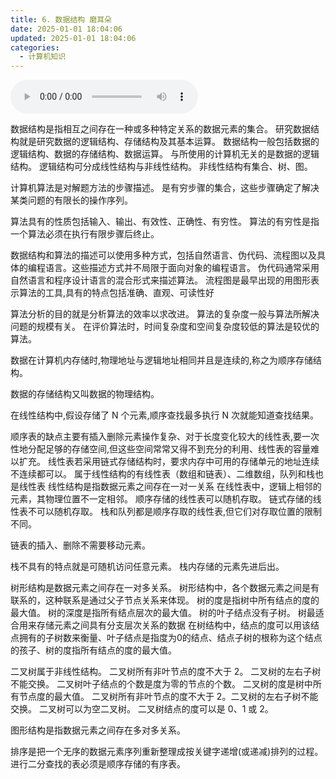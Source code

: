 ```yaml
---
title: 6. 数据结构 磨耳朵
date: 2025-01-01 18:04:06
updated: 2025-01-01 18:04:06
categories:
  - 计算机知识
---
```


<audio controls>
  <source src="https://jiejian.sourceforge.io/NetDisk/img/6 数据结构 磨耳朵.mp3" type="audio/mpeg">
  您的浏览器不支持 audio 元素。
</audio>

数据结构是指相互之间存在一种或多种特定关系的数据元素的集合。
研究数据结构就是研究数据的逻辑结构、存储结构及其基本运算。
数据结构一般包括数据的逻辑结构、数据的存储结构、数据运算。
与所使用的计算机无关的是数据的逻辑结构。
逻辑结构可分成线性结构与非线性结构。
非线性结构有集合、树、图。
<!-- more -->

计算机算法是对解题方法的步骤描述。
是有穷步骤的集合，这些步骤确定了解决某类问题的有限长的操作序列。

算法具有的性质包括输入、输出、有效性、正确性、有穷性。
算法的有穷性是指一个算法必须在执行有限步骤后终止。

数据结构和算法的描述可以使用多种方式，包括自然语言、伪代码、流程图以及具体的编程语言。这些描述方式并不局限于面向对象的编程语言。
伪代码通常采用自然语言和程序设计语言的混合形式来描述算法。
流程图是最早出现的用图形表示算法的工具,具有的特点包括准确、直观、可读性好

算法分析的目的就是分析算法的效率以求改进。
算法的复杂度一般与算法所解决问题的规模有关。
在评价算法时，时间复杂度和空间复杂度较低的算法是较优的算法。

数据在计算机内存储时,物理地址与逻辑地址相同并且是连续的,称之为顺序存储结构。

数据的存储结构又叫数据的物理结构。

在线性结构中,假设存储了 N 个元素,顺序查找最多执行 N 次就能知道查找结果。

顺序表的缺点主要有插入删除元素操作复杂、对于长度变化较大的线性表,要一次性地分配足够的存储空间,但这些空间常常又得不到充分的利用、线性表的容量难以扩充。
线性表若采用链式存储结构时，要求内存中可用的存储单元的地址连续不连续都可以。
属于线性结构的有线性表（数组和链表）、二维数组，队列和栈也是线性表
线性结构是指数据元素之间存在一对一关系
在线性表中，逻辑上相邻的元素，其物理位置不一定相邻。
顺序存储的线性表可以随机存取。
链式存储的线性表不可以随机存取。
栈和队列都是顺序存取的线性表,但它们对存取位置的限制不同。

链表的插入、删除不需要移动元素。

栈不具有的特点就是可随机访问任意元素。
栈内存储的元素先进后出。

树形结构是数据元素之间存在一对多关系。
树形结构中，各个数据元素之间是有联系的，这种联系是通过父子节点关系来体现。
树的度是指树中所有结点的度的最大值。
树的深度是指所有结点层次的最大值。
树的叶子结点没有子树。
树最适合用来存储元素之间具有分支层次关系的数据
在树结构中，结点的度可以用该结点拥有的子树数来衡量、叶子结点是指度为0的结点、结点子树的根称为这个结点的孩子、树的度指所有结点的度的最大值。

二叉树属于非线性结构。
二叉树所有非叶节点的度不大于 2。
二叉树的左右子树不能交换。
二叉树叶子结点的个数是度为零的节点的个数。
二叉树的度是树中所有节点度的最大值。
二叉树所有非叶节点的度不大于 2。二叉树的左右子树不能交换。
二叉树可以为空二叉树。
二叉树结点的度可以是 0、1 或 2。

图形结构是指数据元素之间存在多对多关系。

排序是把一个无序的数据元素序列重新整理成按关键字递增(或递减)排列的过程。
进行二分查找的表必须是顺序存储的有序表。
